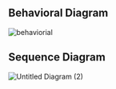 
## Behavioral Diagram
![behaviorial](https://user-images.githubusercontent.com/98878562/157226882-d938e5ae-5578-4cf9-9d6f-74af72ec1668.jpeg)
## Sequence Diagram
![Untitled Diagram (2)](https://user-images.githubusercontent.com/98878562/157226151-d4ae9735-0366-4c05-bc32-42dccf8653b4.jpg)

